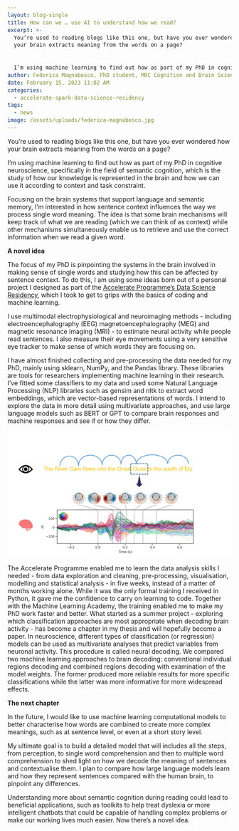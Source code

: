 ```yaml
---
layout: blog-single
title: How can we … use AI to understand how we read?
excerpt: >-
  You’re used to reading blogs like this one, but have you ever wondered how
  your brain extracts meaning from the words on a page? 


  I’m using machine learning to find out how as part of my PhD in cognitive neuroscience, specifically in the field of semantic cognition, which is the study of how our knowledge is represented in the brain and how we can use it according to context and task constraint. 
author: Federica Magnabosco, PhD student, MRC Cognition and Brain Sciences Unit
date: February 15, 2023 11:02 AM
categories:
  - accelerate-spark-data-science-residency
tags:
  - news
image: /assets/uploads/federica-magnabosco.jpg
---
```

You’re used to reading blogs like this one, but have you ever wondered how your brain extracts meaning from the words on a page? 

I’m using machine learning to find out how as part of my PhD in cognitive neuroscience, specifically in the field of semantic cognition, which is the study of how our knowledge is represented in the brain and how we can use it according to context and task constraint. 

Focusing on the brain systems that support language and semantic memory, I’m interested in how sentence context influences the way we process single word meaning. The idea is that some brain mechanisms will keep track of what we are reading (which we can think of as context) while other mechanisms simultaneously enable us to retrieve and use the correct information when we read a given word. 

**A novel idea**

The focus of my PhD is pinpointing the systems in the brain involved in making sense of single words and studying how this can be affected by sentence context. To do this, I am using some ideas born out of a personal project I designed as part of the [Accelerate Programme’s Data Science Residency](https://acceleratescience.github.io/resources/introducing-data-science-for-science.html), which I took to get to grips with the basics of coding and machine learning. 

I use multimodal electrophysiological and neuroimaging methods - including electroencephalography (EEG) magnetoencephalography (MEG) and magnetic resonance imaging (MRI) - to estimate neural activity while people read sentences. I also measure their eye movements using a very sensitive eye tracker to make sense of which words they are focusing on.

I have almost finished collecting and pre-processing the data needed for my PhD, mainly using sklearn, NumPy, and the Pandas library. These libraries are tools for researchers implementing machine learning in their research. I’ve fitted some classifiers to my data and used some Natural Language Processing (NLP) libraries such as gensim and nltk to extract word embeddings, which are vector-based representations of words. I intend to explore the data in more detail using multivariate approaches, and use large language models such as BERT or GPT to compare brain responses and machine responses and see if or how they differ.

![Our eyes jump from one word to the other during reading. Here is shown the brain activity generated by fixating on target words in a sentence as measured by the MEG sensors.](/assets/uploads/plot-federica-magnabosco-blog-resized.png "Our eyes jump from one word to the other during reading. Here is shown the brain activity generated by fixating on target words in a sentence as measured by the MEG sensors.")

The Accelerate Programme enabled me to learn the data analysis skills I needed - from data exploration and cleaning, pre-processing, visualisation, modelling and statistical analysis - in five weeks, instead of a matter of months working alone. While it was the only formal training I received in Python, it gave me the confidence to carry on learning to code. Together with the Machine Learning Academy, the training enabled me to make my PhD work faster and better. What started as a summer project - exploring which classification approaches are most appropriate when decoding brain activity - has become a chapter in my thesis and will hopefully become a paper. In neuroscience, different types of classification (or regression) models can be used as multivariate analyses that predict variables from neuronal activity. This procedure is called neural decoding. We compared two machine learning approaches to brain decoding: conventional individual regions decoding and combined regions decoding with examination of the model weights. The former produced more reliable results for more specific classifications while the latter was more informative for more widespread effects.

**The next chapter**

In the future, I would like to use machine learning computational models to better characterise how words are combined to create more complex meanings, such as at sentence level, or even at a short story level. 

My ultimate goal is to build a detailed model that will includes all the steps, from perception, to single word comprehension and then to multiple word comprehension to shed light on how we decode the meaning of sentences and contextualise them. I plan to compare how large language models learn and how they represent sentences compared with the human brain, to pinpoint any differences.

Understanding more about semantic cognition during reading could lead to beneficial applications, such as toolkits to help treat dyslexia or more intelligent chatbots that could be capable of handling complex problems or make our working lives much easier. Now there’s a novel idea.